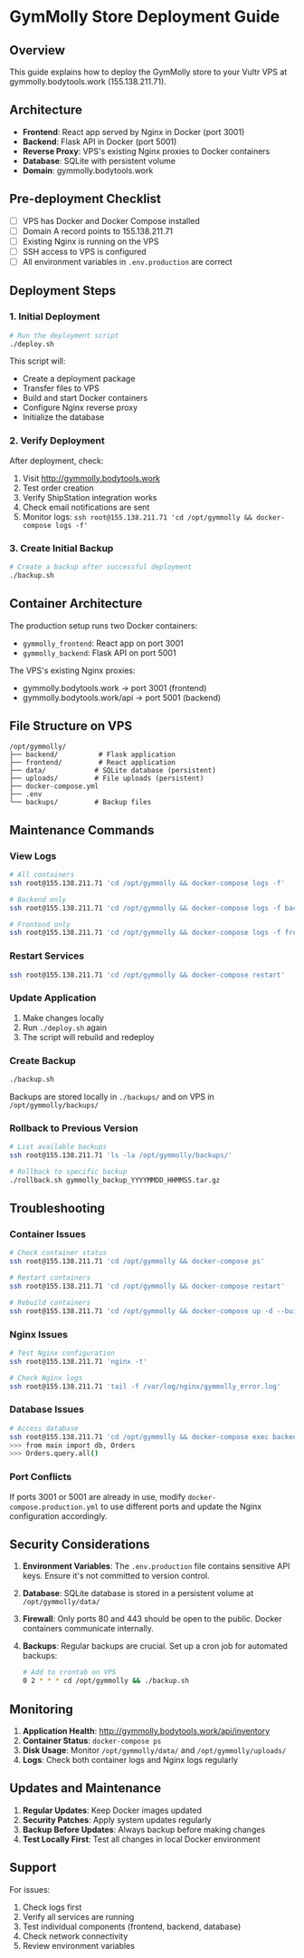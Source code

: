 # GymMolly Store Deployment Guide

## Overview
This guide explains how to deploy the GymMolly store to your Vultr VPS at gymmolly.bodytools.work (155.138.211.71).

## Architecture
- **Frontend**: React app served by Nginx in Docker (port 3001)
- **Backend**: Flask API in Docker (port 5001)
- **Reverse Proxy**: VPS's existing Nginx proxies to Docker containers
- **Database**: SQLite with persistent volume
- **Domain**: gymmolly.bodytools.work

## Pre-deployment Checklist
- [ ] VPS has Docker and Docker Compose installed
- [ ] Domain A record points to 155.138.211.71
- [ ] Existing Nginx is running on the VPS
- [ ] SSH access to VPS is configured
- [ ] All environment variables in `.env.production` are correct

## Deployment Steps

### 1. Initial Deployment
```bash
# Run the deployment script
./deploy.sh
```

This script will:
- Create a deployment package
- Transfer files to VPS
- Build and start Docker containers
- Configure Nginx reverse proxy
- Initialize the database

### 2. Verify Deployment
After deployment, check:
1. Visit http://gymmolly.bodytools.work
2. Test order creation
3. Verify ShipStation integration works
4. Check email notifications are sent
5. Monitor logs: `ssh root@155.138.211.71 'cd /opt/gymmolly && docker-compose logs -f'`

### 3. Create Initial Backup
```bash
# Create a backup after successful deployment
./backup.sh
```

## Container Architecture

The production setup runs two Docker containers:
- `gymmolly_frontend`: React app on port 3001
- `gymmolly_backend`: Flask API on port 5001

The VPS's existing Nginx proxies:
- gymmolly.bodytools.work → port 3001 (frontend)
- gymmolly.bodytools.work/api → port 5001 (backend)

## File Structure on VPS
```
/opt/gymmolly/
├── backend/          # Flask application
├── frontend/         # React application
├── data/            # SQLite database (persistent)
├── uploads/         # File uploads (persistent)
├── docker-compose.yml
├── .env
└── backups/         # Backup files
```

## Maintenance Commands

### View Logs
```bash
# All containers
ssh root@155.138.211.71 'cd /opt/gymmolly && docker-compose logs -f'

# Backend only
ssh root@155.138.211.71 'cd /opt/gymmolly && docker-compose logs -f backend'

# Frontend only
ssh root@155.138.211.71 'cd /opt/gymmolly && docker-compose logs -f frontend'
```

### Restart Services
```bash
ssh root@155.138.211.71 'cd /opt/gymmolly && docker-compose restart'
```

### Update Application
1. Make changes locally
2. Run `./deploy.sh` again
3. The script will rebuild and redeploy

### Create Backup
```bash
./backup.sh
```
Backups are stored locally in `./backups/` and on VPS in `/opt/gymmolly/backups/`

### Rollback to Previous Version
```bash
# List available backups
ssh root@155.138.211.71 'ls -la /opt/gymmolly/backups/'

# Rollback to specific backup
./rollback.sh gymmolly_backup_YYYYMMDD_HHMMSS.tar.gz
```

## Troubleshooting

### Container Issues
```bash
# Check container status
ssh root@155.138.211.71 'cd /opt/gymmolly && docker-compose ps'

# Restart containers
ssh root@155.138.211.71 'cd /opt/gymmolly && docker-compose restart'

# Rebuild containers
ssh root@155.138.211.71 'cd /opt/gymmolly && docker-compose up -d --build'
```

### Nginx Issues
```bash
# Test Nginx configuration
ssh root@155.138.211.71 'nginx -t'

# Check Nginx logs
ssh root@155.138.211.71 'tail -f /var/log/nginx/gymmolly_error.log'
```

### Database Issues
```bash
# Access database
ssh root@155.138.211.71 'cd /opt/gymmolly && docker-compose exec backend python'
>>> from main import db, Orders
>>> Orders.query.all()
```

### Port Conflicts
If ports 3001 or 5001 are already in use, modify `docker-compose.production.yml` to use different ports and update the Nginx configuration accordingly.

## Security Considerations

1. **Environment Variables**: The `.env.production` file contains sensitive API keys. Ensure it's not committed to version control.

2. **Database**: SQLite database is stored in a persistent volume at `/opt/gymmolly/data/`

3. **Firewall**: Only ports 80 and 443 should be open to the public. Docker containers communicate internally.

4. **Backups**: Regular backups are crucial. Set up a cron job for automated backups:
   ```bash
   # Add to crontab on VPS
   0 2 * * * cd /opt/gymmolly && ./backup.sh
   ```

## Monitoring

1. **Application Health**: http://gymmolly.bodytools.work/api/inventory
2. **Container Status**: `docker-compose ps`
3. **Disk Usage**: Monitor `/opt/gymmolly/data/` and `/opt/gymmolly/uploads/`
4. **Logs**: Check both container logs and Nginx logs regularly

## Updates and Maintenance

1. **Regular Updates**: Keep Docker images updated
2. **Security Patches**: Apply system updates regularly
3. **Backup Before Updates**: Always backup before making changes
4. **Test Locally First**: Test all changes in local Docker environment

## Support

For issues:
1. Check logs first
2. Verify all services are running
3. Test individual components (frontend, backend, database)
4. Check network connectivity
5. Review environment variables